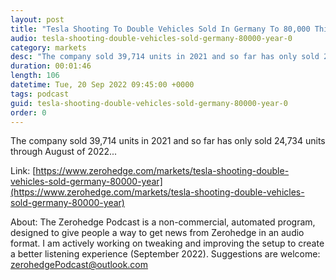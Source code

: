 ```yaml
---
layout: post
title: "Tesla Shooting To Double Vehicles Sold In Germany To 80,000 This Year"
audio: tesla-shooting-double-vehicles-sold-germany-80000-year-0
category: markets
desc: "The company sold 39,714 units in 2021 and so far has only sold 24,734 units through August of 2022..."
duration: 00:01:46
length: 106
datetime: Tue, 20 Sep 2022 09:45:00 +0000
tags: podcast
guid: tesla-shooting-double-vehicles-sold-germany-80000-year-0
order: 0
---
```

The company sold 39,714 units in 2021 and so far has only sold 24,734 units through August of 2022...

Link: [https://www.zerohedge.com/markets/tesla-shooting-double-vehicles-sold-germany-80000-year](https://www.zerohedge.com/markets/tesla-shooting-double-vehicles-sold-germany-80000-year)

About: The Zerohedge Podcast is a non-commercial, automated program, designed to give people a way to get news from Zerohedge in an audio format.  I am actively working on tweaking and improving the setup to create a better listening experience (September 2022).  Suggestions are welcome: [zerohedgePodcast@outlook.com](mailto:zerohedgePodcast@outlook.com)